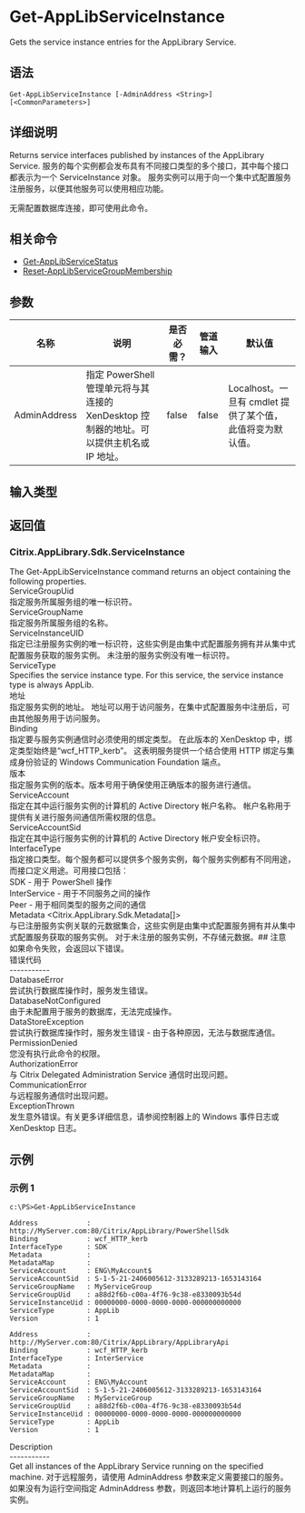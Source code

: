 # Get-AppLibServiceInstance

Gets the service instance entries for the AppLibrary Service.

## 语法

    Get-AppLibServiceInstance [-AdminAddress <String>] [<CommonParameters>]
    

## 详细说明

Returns service interfaces published by instances of the AppLibrary Service. 服务的每个实例都会发布具有不同接口类型的多个接口，其中每个接口都表示为一个 ServiceInstance 对象。 服务实例可以用于向一个集中式配置服务注册服务，以便其他服务可以使用相应功能。

无需配置数据库连接，即可使用此命令。

## 相关命令

- [Get-AppLibServiceStatus](Get-AppLibServiceStatus.html)
- [Reset-AppLibServiceGroupMembership](Reset-AppLibServiceGroupMembership.html)

## 参数

| 名称           | 说明                                                         | 是否必需？ | 管道输入  | 默认值                                   |
| ------------ | ---------------------------------------------------------- | ----- | ----- | ------------------------------------- |
| AdminAddress | 指定 PowerShell 管理单元将与其连接的 XenDesktop 控制器的地址。可以提供主机名或 IP 地址。 | false | false | Localhost。一旦有 cmdlet 提供了某个值，此值将变为默认值。 |

## 输入类型

### 

## 返回值

### Citrix.AppLibrary.Sdk.ServiceInstance

The Get-AppLibServiceInstance command returns an object containing the following properties.  
ServiceGroupUid <guid>  
指定服务所属服务组的唯一标识符。  
ServiceGroupName <string>  
指定服务所属服务组的名称。  
ServiceInstanceUID <guid>  
指定已注册服务实例的唯一标识符，这些实例是由集中式配置服务拥有并从集中式配置服务获取的服务实例。 未注册的服务实例没有唯一标识符。  
ServiceType <string>  
Specifies the service instance type. For this service, the service instance type is always AppLib.  
地址  
指定服务实例的地址。 地址可以用于访问服务，在集中式配置服务中注册后，可由其他服务用于访问服务。  
Binding  
指定要与服务实例通信时必须使用的绑定类型。 在此版本的 XenDesktop 中，绑定类型始终是“wcf_HTTP_kerb”。 这表明服务提供一个结合使用 HTTP 绑定与集成身份验证的 Windows Communication Foundation 端点。  
版本  
指定服务实例的版本。版本号用于确保使用正确版本的服务进行通信。  
ServiceAccount <string>  
指定在其中运行服务实例的计算机的 Active Directory 帐户名称。 帐户名称用于提供有关进行服务间通信所需权限的信息。  
ServiceAccountSid <string>  
指定在其中运行服务实例的计算机的 Active Directory 帐户安全标识符。  
InterfaceType <string>  
指定接口类型。每个服务都可以提供多个服务实例，每个服务实例都有不同用途，而接口定义用途。可用接口包括︰  
SDK - 用于 PowerShell 操作  
InterService - 用于不同服务之间的操作  
Peer - 用于相同类型的服务之间的通信  
Metadata <Citrix.AppLibrary.Sdk.Metadata[]>  
与已注册服务实例关联的元数据集合，这些实例是由集中式配置服务拥有并从集中式配置服务获取的服务实例。 对于未注册的服务实例，不存储元数据。## 注意 如果命令失败，会返回以下错误。  
错误代码  
\---\---\-----  
DatabaseError  
尝试执行数据库操作时，服务发生错误。  
DatabaseNotConfigured  
由于未配置用于服务的数据库，无法完成操作。  
DataStoreException  
尝试执行数据库操作时，服务发生错误 - 由于各种原因，无法与数据库通信。  
PermissionDenied  
您没有执行此命令的权限。  
AuthorizationError  
与 Citrix Delegated Administration Service 通信时出现问题。  
CommunicationError  
与远程服务通信时出现问题。  
ExceptionThrown  
发生意外错误。有关更多详细信息，请参阅控制器上的 Windows 事件日志或 XenDesktop 日志。

## 示例

### 示例 1

    c:\PS>Get-AppLibServiceInstance
    
    Address            : http://MyServer.com:80/Citrix/AppLibrary/PowerShellSdk
    Binding            : wcf_HTTP_kerb
    InterfaceType      : SDK
    Metadata           :
    MetadataMap        :
    ServiceAccount     : ENG\MyAccount$
    ServiceAccountSid  : S-1-5-21-2406005612-3133289213-1653143164
    ServiceGroupName   : MyServiceGroup
    ServiceGroupUid    : a88d2f6b-c00a-4f76-9c38-e8330093b54d
    ServiceInstanceUid : 00000000-0000-0000-0000-000000000000
    ServiceType        : AppLib
    Version            : 1
    
    Address            : http://MyServer.com:80/Citrix/AppLibrary/AppLibraryApi
    Binding            : wcf_HTTP_kerb
    InterfaceType      : InterService
    Metadata           :
    MetadataMap        :
    ServiceAccount     : ENG\MyAccount
    ServiceAccountSid  : S-1-5-21-2406005612-3133289213-1653143164
    ServiceGroupName   : MyServiceGroup
    ServiceGroupUid    : a88d2f6b-c00a-4f76-9c38-e8330093b54d
    ServiceInstanceUid : 00000000-0000-0000-0000-000000000000
    ServiceType        : AppLib
    Version            : 1
    

Description  
\---\---\-----  
Get all instances of the AppLibrary Service running on the specified machine. 对于远程服务，请使用 AdminAddress 参数来定义需要接口的服务。 如果没有为运行空间指定 AdminAddress 参数，则返回本地计算机上运行的服务实例。